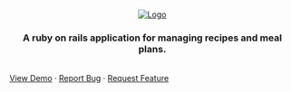 
<!-- PROJECT LOGO -->
<br />
<p align="center">
  <a href="https://paprikapatrol.de">
    <img src="https://i.imgur.com/fy883fL.png" alt="Logo">
  </a>

  <p align="center">
<h3><center>A ruby on rails application for managing recipes and meal plans.</center></h3>
    <br />
    <a href="https://paprikapatrol.de">View Demo</a>
    ·
    <a href="https://github.com/placeboHummel/paprikapatrol/issues">Report Bug</a>
    ·
    <a href="https://github.com/placeboHummel/paprikapatrol/issues">Request Feature</a>
  </p>
</p>
